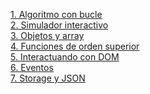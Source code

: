 <a href="https://github.com/unranked2/coderjs/tree/Algoritmo-con-ciclo">1. Algoritmo con bucle</a><br>
<a href="https://github.com/unranked2/coderjs/tree/Simulador-Interactivo">2. Simulador interactivo</a><br>
<a href="https://github.com/unranked2/coderjs/tree/Objetos-%26-Arrays">3. Objetos y array</a><br>
<a href="https://github.com/unranked2/coderjs/tree/4. Simulador-Interactivo-Preentrega">4. Funciones de orden superior</a><br>
<a href="https://github.com/unranked2/coderjs/tree/DOM">5. Interactuando con DOM</a><br>
<a href="https://github.com/unranked2/coderjs/tree/Eventos">6. Eventos</a><br>
<a href="https://github.com/unranked2/coderjs/tree/Storage">7. Storage y JSON</a><br>
